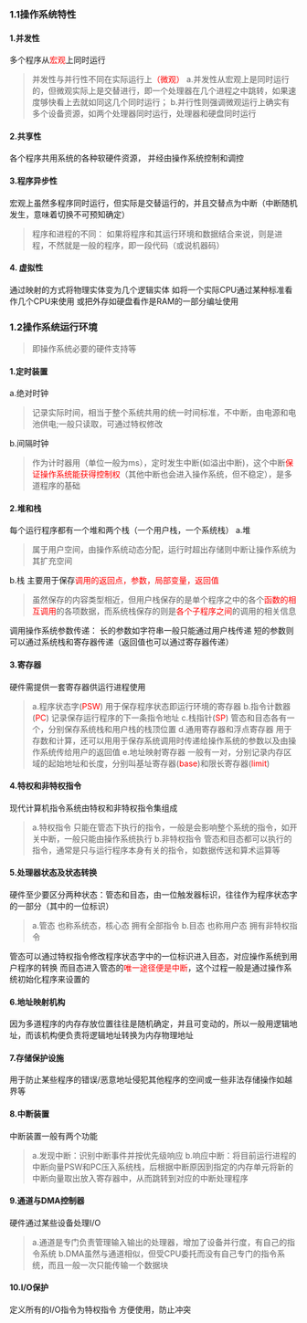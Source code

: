 ### 1.1操作系统特性
#### 1.并发性
多个程序从<font color = red>宏观</font>上同时运行
>并发性与并行性不同在实际运行上<font color = red>（微观）</font>
a.并发性从宏观上是同时运行的，但微观实际上是交替进行，即一个处理器在几个进程之中跳转，如果速度够快看上去就如同这几个同时运行；
b.并行性则强调微观运行上确实有多个设备资源，如两个处理器同时运行，处理器和硬盘同时运行
#### 2.共享性
各个程序共用系统的各种软硬件资源，
并经由操作系统控制和调控
#### 3.程序异步性
宏观上虽然多程序同时运行，但实际是交替运行的，并且交替点为中断（中断随机发生，意味着切换不可预知确定）
>程序和进程的不同：
如果将程序和其运行环境和数据结合来说，则是进程，不然就是一般的程序，即一段代码（或说机器码）
#### 4. 虚拟性
通过映射的方式将物理实体变为几个逻辑实体
如将一个实际CPU通过某种标准看作几个CPU来使用
或把外存如硬盘看作是RAM的一部分编址使用

### 1.2操作系统运行环境
>即操作系统必要的硬件支持等
#### 1.定时装置
a.绝对时钟
>记录实际时间，相当于整个系统共用的统一时间标准，不中断，由电源和电池供电;一般只读取，可通过特权修改

b.间隔时钟
>作为计时器用（单位一般为ms），定时发生中断(如溢出中断)，这个中断<font color = red>保证操作系统能获得控制权</font>（其他中断也会进入操作系统，但不稳定），是多道程序的基础

#### 2.堆和栈
每个运行程序都有一个堆和两个栈（一个用户栈，一个系统栈）
a.堆
>属于用户空间，由操作系统动态分配，运行时超出存储则中断让操作系统为其扩充空间

b.栈
主要用于保存<font color = red>调用的返回点，参数，局部变量，返回值</font>
>虽然保存的内容类型相近，但用户栈保存的是单个程序之中的各个<font color = red>函数的相互调用</font>的各项数据，而系统栈保存的则是<font color = red>各个子程序之间</font>的调用的相关信息

调用操作系统参数传递：
长的参数如字符串一般只能通过用户栈传递
短的参数则可以通过系统栈和寄存器传递（返回值也可以通过寄存器传递）

#### 3.寄存器
硬件需提供一套寄存器供运行进程使用
>a.程序状态字(<font color = red>PSW</font>)
用于保存程序状态即运行环境的寄存器
b.指令计数器(<font color = red>PC</font>)
记录保存运行程序的下一条指令地址
c.栈指针(<font color = red>SP</font>)
管态和目态各有一个，分别保存系统栈和用户栈的栈顶位置
d.通用寄存器和浮点寄存器
用于存数和计算，还可以用用于保存系统调用时传递给操作系统的参数以及由操作系统传给用户的返回值
e.地址映射寄存器
一般有一对，分别记录内存区域的起始地址和长度，分别叫基址寄存器(<font color = red>base</font>)和限长寄存器(<font color = red>limit</font>)

#### 4.特权和非特权指令
现代计算机指令系统由特权和非特权指令集组成
>a.特权指令
只能在管态下执行的指令，一般是会影响整个系统的指令，如开关中断，一般只能由操作系统执行
b.非特权指令
管态和目态都可以执行的指令，通常是只与运行程序本身有关的指令，如数据传送和算术运算等
#### 5.处理器状态及状态转换
硬件至少要区分两种状态：管态和目态，由一位触发器标识，往往作为程序状态字的一部分（其中的一位标识）
>a.管态
也称系统态，核心态
拥有全部指令
b.目态
也称用户态
拥有非特权指令

管态可以通过特权指令修改程序状态字中的一位标识进入目态，对应操作系统到用户程序的转换
而目态进入管态的<font color = red>唯一途径便是中断</font>，这个过程一般是通过操作系统初始化程序来设置的
#### 6.地址映射机构
因为多道程序的内存存放位置往往是随机确定，并且可变动的，所以一般用逻辑地址，而该机构便负责将逻辑地址转换为内存物理地址
#### 7.存储保护设施
用于防止某些程序的错误/恶意地址侵犯其他程序的空间或一些非法存储操作如越界等
#### 8.中断装置
中断装置一般有两个功能
>a.发现中断：识别中断事件并按优先级响应
b.响应中断：将目前运行进程的中断向量PSW和PC压入系统栈，后根据中断原因到指定的内存单元将新的中断向量取出放入寄存器中，从而跳转到对应的中断处理程序
#### 9.通道与DMA控制器
硬件通过某些设备处理I/O
>a.通道是专门负责管理输入输出的处理器，增加了设备并行度，有自己的指令系统
b.DMA虽然与通道相似，但受CPU委托而没有自己专门的指令系统，而且一般一次只能传输一个数据块
#### 10.I/O保护
定义所有的I/O指令为特权指令
方便使用，防止冲突
